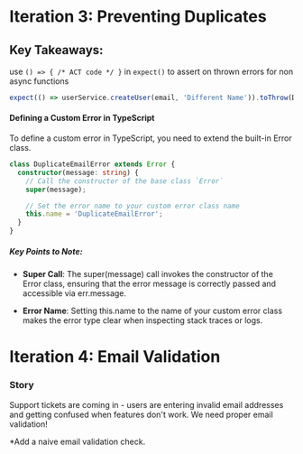 # Iteration 3: Preventing Duplicates

## Key Takeaways:

use `() => { /* ACT code */ }` in `expect()` to assert on thrown errors for non async functions

```typescript
expect(() => userService.createUser(email, 'Different Name')).toThrow(DuplicateEmailError);
```

#### Defining a Custom Error in TypeScript

To define a custom error in TypeScript, you need to extend the built-in Error class.

```typescript
class DuplicateEmailError extends Error {
  constructor(message: string) {
    // Call the constructor of the base class `Error`
    super(message);

    // Set the error name to your custom error class name
    this.name = 'DuplicateEmailError';
  }
}
```

##### Key Points to Note:

- **Super Call**: The super(message) call invokes the constructor of the Error class, ensuring that the error message is correctly passed and accessible via err.message.

- **Error Name**: Setting this.name to the name of your custom error class makes the error type clear when inspecting stack traces or logs.

# Iteration 4: Email Validation

### Story

Support tickets are coming in - users are entering invalid email addresses and getting confused when features don't work. We need proper email validation!

\*Add a naive email validation check.
